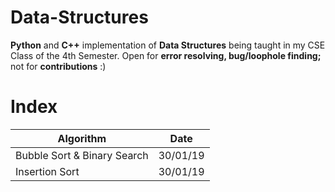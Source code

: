 # Data-Structures
**Python** and **C++** implementation of **Data Structures** being taught in my CSE Class of the 4th Semester.
Open for **error resolving, bug/loophole finding;** not for **contributions** :)


# Index

| Algorithm                       |       Date            |
| ------------------------------- | :----------------------:|
| Bubble Sort & Binary Search     |      30/01/19         |
| Insertion Sort | 30/01/19 |


